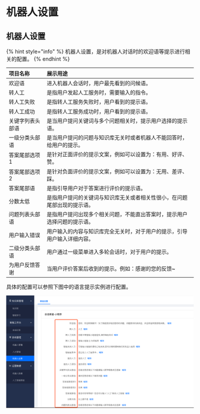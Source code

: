 # 机器人设置

## 机器人设置  

{% hint style="info" %}
  机器人设置，是对机器人对话时的欢迎语等提示进行相关的配置。
{% endhint %}

| 项目名称 | 展示用途 |
| :--- | :--- |
| 欢迎语 | 进入机器人会话时，用户最先看到的问候语。 |
| 转人工 | 是指用户发起人工服务时，需要输入的指令。 |
| 转人工失败 | 是指转人工服务失败时，用户看到的提示语。 |
| 转人工成功 | 是指转人工服务成功时，用户看到的提示语。 |
| 关键字列表头部语 | 是当用户提问关键词与多个问题相关时，提示用户选择的提示语。 |
| 一级分类头部语 | 是当用户提问的问题与知识库无关时或者机器人不能回答时，给用户的提示。 |
| 答案尾部选项1 | 是针对正面评价的提示文案，例如可以设置为：有用、好评、赞。 |
| 答案尾部选项2 | 是针对负面评价的提示文案，例如可以设置为：无用、差评、踩。 |
| 答案尾部语 | 是指引导用户对于答案进行评价的提示语。 |
| 分数太低 | 是指用户提问的关键词与知识库无关或者相关性很小，在问题尾部出现的提示语。 |
| 问题列表头部语 | 是指用户提问出现多个相关问题，不能直出答案时，提示用户选择问题的提示语。 |
| 用户输入错误 | 用户输入的内容与知识库完全无关时，对于用户的提示，引导用户输入详细内容。 |
| 二级分类头部语 | 用户通过一级菜单进入多轮会话时，对于用户的提示。 |
| 为用户反馈答谢 | 当用户评价答案后收到的提示。例如：感谢的您的反馈~ |

具体的配置可以参照下图中的语言提示实例进行配置。

![](../.gitbook/assets/tu-pian%20%2818%29.png)

